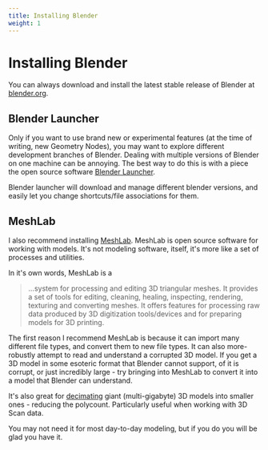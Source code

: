 ```yaml
---
title: Installing Blender
weight: 1
---
```


# Installing Blender
You can always download and install the latest stable release of Blender at [blender.org](https://www.blender.org/).

## Blender Launcher
Only if you want to use brand new or experimental features (at the time of writing, new Geometry Nodes), you may want to explore different development branches of Blender. Dealing with multiple versions of Blender on one machine can be annoying. The best way to do this is with a piece the open source software [Blender Launcher](https://github.com/DotBow/Blender-Launcher).

Blender launcher will download and manage different blender versions, and easily let you change shortcuts/file associations for them.

## MeshLab
I also recommend installing [MeshLab](https://www.meshlab.net/). MeshLab is open source software for working with models. It's not modeling software, itself, it's more like a set of processes and utilities.

In it's own words, MeshLab is a

>  ...system for processing and editing 3D triangular meshes.
It provides a set of tools for editing, cleaning, healing, inspecting, rendering, texturing and converting meshes. It offers features for processing raw data produced by 3D digitization tools/devices and for preparing models for 3D printing.

The first reason I recommend MeshLab is because it can import many different file types, and convert  them to new file types. It can also more-robustly attempt to read and understand a corrupted 3D model. If you get a 3D model in some esoteric format that Blender cannot support, of it is corrupt, or just incredibly large - try bringing into MeshLab to convert it into a model that Blender can understand.

It's also great for [decimating](https://en.wikipedia.org/wiki/Downsampling_(signal_processing)) giant (multi-gigabyte) 3D models into smaller ones - reducing the polycount. Particularly useful when working with 3D Scan data.

You may not need it for most day-to-day modeling, but if you do you will be glad you have it.

